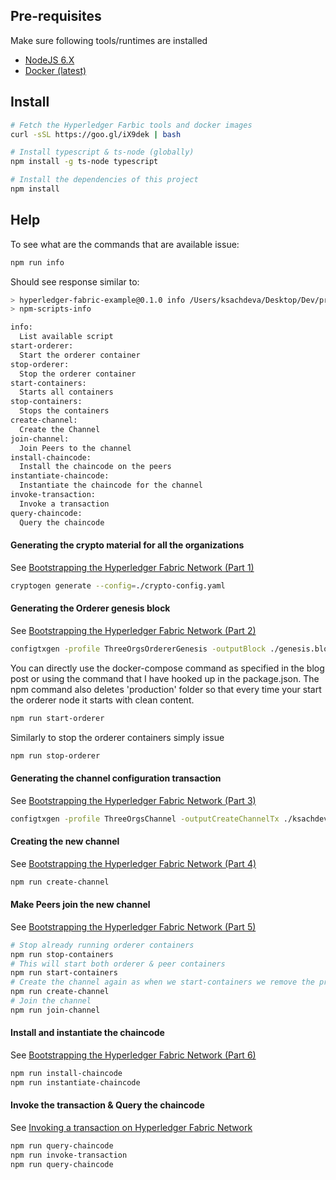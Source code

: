 ## Pre-requisites

Make sure following tools/runtimes are installed
* [NodeJS 6.X](https://nodejs.org/en/)
* [Docker (latest)](https://www.docker.com/)

## Install

```bash
# Fetch the Hyperledger Farbic tools and docker images
curl -sSL https://goo.gl/iX9dek | bash
```

```bash
# Install typescript & ts-node (globally)
npm install -g ts-node typescript
```

```bash
# Install the dependencies of this project
npm install
```

## Help

To see what are the commands that are available issue:

```bash
npm run info
```

Should see response similar to:
```bash
> hyperledger-fabric-example@0.1.0 info /Users/ksachdeva/Desktop/Dev/projects/myoss/hyperledger-fabric-example
> npm-scripts-info

info:
  List available script
start-orderer:
  Start the orderer container
stop-orderer:
  Stop the orderer container
start-containers:
  Starts all containers
stop-containers:
  Stops the containers
create-channel:
  Create the Channel
join-channel:
  Join Peers to the channel
install-chaincode:
  Install the chaincode on the peers
instantiate-chaincode:
  Instantiate the chaincode for the channel
invoke-transaction:
  Invoke a transaction
query-chaincode:
  Query the chaincode
```

#### Generating the crypto material for all the organizations


See [Bootstrapping the Hyperledger Fabric Network (Part 1)](https://ksachdeva.github.io/2017/07/21/bootstrapping-hyperledger-fabric-nw-1/)

```bash
cryptogen generate --config=./crypto-config.yaml
```

#### Generating the Orderer genesis block

See [Bootstrapping the Hyperledger Fabric Network (Part 2)](https://ksachdeva.github.io/2017/07/21/bootstrapping-hyperledger-fabric-nw-2/)

```bash
configtxgen -profile ThreeOrgsOrdererGenesis -outputBlock ./genesis.block
```

You can directly use the docker-compose command as specified in the blog post or using the command that I have hooked up in the package.json. The npm command also deletes 'production' folder so that every time your start the orderer node it starts with clean content.

```bash
npm run start-orderer
```

Similarly to stop the orderer containers simply issue

```bash
npm run stop-orderer
```

#### Generating the channel configuration transaction

See [Bootstrapping the Hyperledger Fabric Network (Part 3)](https://ksachdeva.github.io/2017/07/22/bootstrapping-hyperledger-fabric-nw-3/)

```bash
configtxgen -profile ThreeOrgsChannel -outputCreateChannelTx ./ksachdeva-exp-channel-1.tx -channelID ksachdeva-exp-channel-1
```

#### Creating the new channel

See [Bootstrapping the Hyperledger Fabric Network (Part 4)](https://ksachdeva.github.io/2017/07/23/bootstrapping-hyperledger-fabric-nw-4/)

```bash
npm run create-channel
```

#### Make Peers join the new channel

See [Bootstrapping the Hyperledger Fabric Network (Part 5)](https://ksachdeva.github.io/2017/07/24/bootstrapping-hyperledger-fabric-nw-5/)

```bash
# Stop already running orderer containers
npm run stop-containers
# This will start both orderer & peer containers
npm run start-containers
# Create the channel again as when we start-containers we remove the previous data from the containers
npm run create-channel
# Join the channel
npm run join-channel
```

#### Install and instantiate the chaincode

See [Bootstrapping the Hyperledger Fabric Network (Part 6)](https://ksachdeva.github.io/2017/07/27/bootstrapping-hyperledger-fabric-nw-6/)

```bash
npm run install-chaincode
npm run instantiate-chaincode
```

#### Invoke the transaction & Query the chaincode

See [Invoking a transaction on Hyperledger Fabric Network](https://ksachdeva.github.io/2017/07/27/invoking-a-transaction-on-fabric/)

```bash
npm run query-chaincode
npm run invoke-transaction
npm run query-chaincode
```
